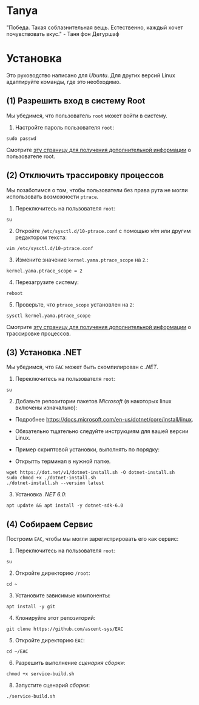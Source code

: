 # Tanya

"Победа. Такая соблазнительная вещь. Естественно, каждый хочет почувствовать вкус." - Таня фон Дегуршаф

# Установка

Это руководство написано для *Ubuntu*. Для других версий Linux адаптируйте команды, где это необходимо.

## (1) Разрешить вход в систему Root

Мы убедимся, что пользователь `root` может войти в систему.

1. Настройте пароль пользователя `root`:

```
sudo passwd
```

Смотрите [эту страницу для получения дополнительной информации](https://www.cyberciti.biz/faq/how-can-i-log-in-as-root/) о пользователе root.

## (2) Отключить трассировку процессов

Мы позаботимся о том, чтобы пользователи без права рута не могли использовать возможности `ptrace`.

1. Переключитесь на пользователя `root`:

```
su
```

2. Откройте `/etc/sysctl.d/10-ptrace.conf` с помощью *vim* или другим редактором текста:

```
vim /etc/sysctl.d/10-ptrace.conf
```

3. Измените значение `kernel.yama.ptrace_scope` на `2`.:

```
kernel.yama.ptrace_scope = 2
```

4. Перезагрузите систему:

```
reboot
```

5. Проверьте, что `ptrace_scope` установлен на `2`:

```
sysctl kernel.yama.ptrace_scope
```

Смотрите [эту страницу для получения дополнительной информации](https://www.kernel.org/doc/Documentation/security/Yama.txt) о трассировке процессов.

## (3) Установка .NET

Мы убедимся, что `EAC` может быть скомпилирован с *.NET*.

1. Переключитесь на пользователя `root`:

```
su
```

2. Добавьте репозитории пакетов *Microsoft* (в накоторых linux включены изначально):

* Подробнее https://docs.microsoft.com/en-us/dotnet/core/install/linux.
* Обязательно тщательно следуйте инструкциям для вашей версии Linux.
* Пример скриптовой установки, выполнять по порядку:

* Открытть терминал в нужной папке.
```
wget https://dot.net/v1/dotnet-install.sh -O dotnet-install.sh
sudo chmod +x ./dotnet-install.sh
./dotnet-install.sh --version latest
```

3. Установка *.NET 6.0*:

```
apt update && apt install -y dotnet-sdk-6.0
```

## (4) Собираем Сервис

Построим `EAC`, чтобы мы могли зарегистрировать его как сервис:

1. Переключитесь на пользователя `root`:

```
su
```

2. Откройте директорию `/root`:

```
cd ~
```

3. Установите зависимые компоненты:

```
apt install -y git
```

4. Клонируйте этот репозиторий:

```
git clone https://github.com/ascent-sys/EAC
```

5. Откройте директорию `EAC`:

```
cd ~/EAC
```

6. Разрешить выполнение *сценария сборки*:

```
chmod +x service-build.sh
```

8. Запустите сценарий *сборки*:

```
./service-build.sh
```
